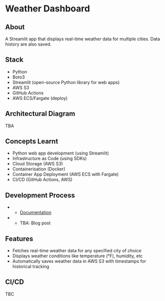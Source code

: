 # Weather Dashboard

## About
A Streamlit app that displays real-time weather data for multiple cities. Data history are also saved.
## Stack
- Python
- Boto3
- Streamlit (open-source Python library for web apps)
- AWS S3
- GitHub Actions
- AWS ECS/Fargate (deploy)

## Architectural Diagram
TBA

## Concepts Learnt
- Python web app development (using Streamlit)
- Infrastructure as Code (using SDKs)
- Cloud Storage (AWS S3)
- Containerisation (Docker)
- Container App Deployment (AWS ECS with Fargate)
- CI/CD (GitHub Actions, AWS)

## Development Process
- - [Documentation](docs.md)
- - TBA: Blog post

## Features
- Fetches real-time weather data for any specified city of choice
- Displays weather conditions like temperature (°F), humidity, etc
- Automatically saves weather data in AWS S3 with timestamps for historical tracking

## CI/CD
TBC
